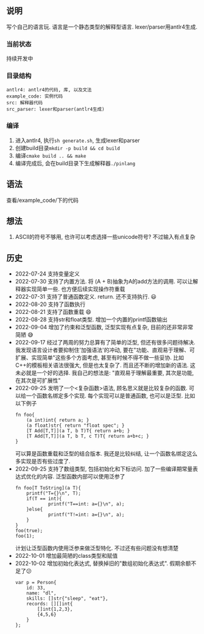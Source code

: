## 说明
写个自己的语言玩. 语言是一个静态类型的解释型语言. lexer/parser用antlr4生成. 



### 当前状态
持续开发中 

### 目录结构
    antlr4: antlr4的代码, 库, 以及文法
    example_code: 实例代码
    src: 解释器代码
    src_parser: lexer和parser(antlr4生成)

### 编译
1. 进入antlr4, 执行`sh generate.sh`, 生成lexer和parser
2. 创建build目录`mkdir -p build && cd build`
3. 编译`cmake build .. && make`
4. 编译完成后, 会在build目录下生成解释器`./pinlang`


## 语法
查看/example_code/下的代码

## 想法
1. ASCII的符号不够用, 也许可以考虑选择一些unicode符号? 不过输入有点复杂

## 历史
* 2022-07-24 支持变量定义
* 2022-07-30 支持了内置方法. 将 (A + B)抽象为A的add方法的调用. 可以让解释器实现简单一些. 也方便后续实现操作符重载
* 2022-07-31 支持了普通函数定义. return. 还不支持执行. 😃
* 2022-08-20 支持了函数执行
* 2022-08-21 支持了函数重载 😄
* 2022-08-28 支持str和float类型. 增加一个内置的printf函数输出
* 2022-09-04 增加了约束和泛型函数, 泛型实现有点复杂, 目前的还非常非常简陋 😅
* 2022-09-17 经过了两周的努力总算有了简单的泛型, 但还有很多问题待解决. 我发现语言设计者要抑制住'加强语法'的冲动, 要在"功能、直观易于理解、可扩展、实现简单"这些多个方面考虑, 甚至有时候不得不做一些妥协. 比如C++的模板相关语法很强大, 但是也太复杂了. 而且还不断的增加新的语法. 这未必就是一个好的选择. 我自己的想法是: "直观易于理解最重要, 其次是功能, 在其次是可扩展性"
* 2022-09-25 发明了一个<复杂函数>语法, 顾名思义就是比较复杂的函数. 可以给一个函数名绑定多个实现. 每个实现可以是普通函数, 也可以是泛型. 比如以下例子
    ```
    fn foo{
        (a int)int{ return a; }
        (a float)str{ return "float spec"; }
        [T Add[T,T]](a T, b T)T{ return a+b; }
        [T Add[T,T]](a T, b T, c T)T{ return a+b+c; }
    }
    ```
    可以算是函数重载和泛型的结合版本. 我还是比较纠结, 让一个函数名绑定这么多实现是否有些过度了.
* 2022-09-25 支持了数组类型, 包括初始化和下标访问. 加了一些编译期常量表达式优化的内容. 泛型函数内部可以使用泛参了
    ```
    fn foo[T ToString](a T){
        printf("T={}\n", T);
        if(T == int){
                printf("T==int: a={}\n", a);
        }else{
                printf("T!=int: a={}\n", a);
        }
    }
    foo(true);
    foo(1);
    ```
    计划让泛型函数内使用泛参来做泛型特化. 不过还有些问题没有想清楚
* 2022-10-01 增加最简陋的class类型和赋值
* 2022-10-02 增加初始化表达式, 替换掉旧的"数组初始化表达式". 假期余额不足了😕
    ```
    var p = Person{
        id: 33,
        name: "dl",
        skills: []str{"sleep", "eat"},
        records: [][]int{ 
            []int{1,2,3},
            {4,5,6}
        }
    };
    ```
